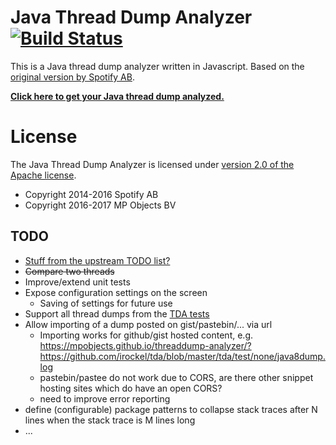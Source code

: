 # Java Thread Dump Analyzer [![Build Status](https://travis-ci.org/mpobjects/threaddump-analyzer.svg)](https://travis-ci.org/mpobjects/threaddump-analyzer)

This is a Java thread dump analyzer written in Javascript. Based on the 
[original version by Spotify AB](https://github.com/spotify/threaddump-analyzer).

**[Click here to get your Java thread dump analyzed.](https://jstack.review)**

# License

The Java Thread Dump Analyzer is licensed under [version 2.0 of the Apache license](http://www.apache.org/licenses/LICENSE-2.0.html).

* Copyright 2014-2016 Spotify AB
* Copyright 2016-2017 MP Objects BV

## TODO

* [Stuff from the upstream TODO list?](https://github.com/spotify/threaddump-analyzer/blob/gh-pages/README.md)
* ~~Compare two threads~~
* Improve/extend unit tests
* Expose configuration settings on the screen
   * Saving of settings for future use
* Support all thread dumps from the [TDA tests](https://github.com/irockel/tda/tree/master/tda/test/none) 
* Allow importing of a dump posted on gist/pastebin/... via url
   * Importing works for github/gist hosted content, e.g. https://mpobjects.github.io/threaddump-analyzer/?https://github.com/irockel/tda/blob/master/tda/test/none/java8dump.log
   * pastebin/pastee do not work due to CORS, are there other snippet hosting sites which do have an open CORS?
   * need to improve error reporting
* define (configurable) package patterns to collapse stack traces after N lines when the stack trace is M lines long
* ...
